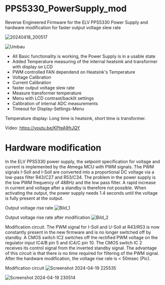# PPS5330_PowerSupply_mod
Reverse Engineered Firmware for the ELV PPS5330 Power Supply and hardware modification for faster output voltage slew rate

![20240418_200517](https://github.com/rolfdegen/PPS5330_PowerSupply_mod/assets/16689445/1e9c6e01-77a0-45ae-b5b4-699f695727ae)

![Umbau](https://github.com/rolfdegen/PPS5330_PowerSupply_mod/assets/16689445/06558d7d-171d-4dcb-a2f9-a04866291bf2)


* All Basic functionality is working, the Power Supply is in a usable state
* Added Temperature measuring of the internal heatsink and transformer with display on LCD
* PWM controlled FAN dependend on Heatsink's Temperature
* Voltage Calibration
* Current Calibration
* faster output voltage slew rate
* Measure transformer temperature
* Menu with LCD contrast/backlit settings
* Calibration of internal ADC measurements
* Timeout for Display-Settings-Menu

Temperature display: Long time is heatsink, short time is transformer.

Video: https://youtu.be/KPteA9frJQY

# Hardware modification
In the ELV PPS5330 power supply, the setpoint specification for voltage and current is implemented by the Atmega MCU with PWM signals. The PWM signals I-Soll and I-Soll are converted into a proportional DC voltage via a low-pass filter R43/C27 and R53/C34. The problem in the power supply is the low PWM frequency of 488Hz and the low pass filter. A rapid increase in current and voltage after a standby is therefore not possible. When activating the output, the power supply needs 1.4 seconds until the voltage is fully present at the output.

Output voltage rise rate
![Bild_1](https://github.com/rolfdegen/PPS5330_PowerSupply_mod/assets/16689445/4eb7f483-c800-4026-afd7-3867d3b0ba49)

Output voltage rise rate after modification
![Bild_2](https://github.com/rolfdegen/PPS5330_PowerSupply_mod/assets/16689445/7543e44e-1874-4d4a-b0e7-1bc3348c964e)

Modification circuit. The PWM signal for I-Soll and U-Soll at R43/R53 is now constantly present in the new firmware and is no longer switched off by standby. A CMOS switch IC2 switches off the rectified PWM voltage on the regulator input IC4/B pin 5 and IC4/C pin 10. The CMOS switch IC 2 receives its control signal from the inverted standby signal. The advantage of this circuit is that there is no time required for filtering of the PWM signal. After the hardware modification, the voltage rise rate is < 50msec (Pic).

Modification circuit
![Screenshot 2024-04-19 225535](https://github.com/rolfdegen/PPS5330_PowerSupply_mod/assets/16689445/c07e47ff-2ca1-4e27-b3c3-4703c8ddaa33)

![Screenshot 2024-04-19 230514](https://github.com/rolfdegen/PPS5330_PowerSupply_mod/assets/16689445/52f20a49-0b4a-4445-8b75-58de71420227)











  
